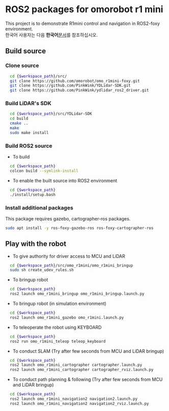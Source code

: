 # ROS2 packages for omorobot r1 mini

This project is to demonstrate R1mini control and navigation in ROS2-foxy environment.  
한국어 사용자는 다음 **한국어**[문서](README_KR.md)를 참조하십시오.  

## Build source

### Clone source

```bash
  cd {$workspace_path}/src/
  git clone https://github.com/omorobot/omo_r1mini-foxy.git
  git clone https://github.com/PinkWink/YDLidar-SDK.git
  git clone https://github.com/PinkWink/ydlidar_ros2_driver.git
```

### Build LiDAR's SDK

```bash
  cd {$workspace_path}/src/YDLidar-SDK
  cd build
  cmake ..
  make
  sudo make install
```
  
### Build ROS2 source

- To build

```bash
  cd {$workspace_path}
  colcon build --symlink-install
```

- To enable the built source into ROS2 environment

```bash
  cd {$workspace_path}
  ./install/setup.bash
```

### Install additional packages

This package requires gazebo, cartographer-ros packages.  

```bash
sudo apt install -y ros-foxy-gazebo-ros ros-foxy-cartographer-ros

```

## Play with the robot

- To give authority for driver access to MCU and LiDAR

```bash
  cd {$workspace_path}/src/omo_r1mini/omo_r1mini_bringup
  sudo sh create_udev_rules.sh
```

- To bringup robot

```bash
  cd {$workspace_path}
  ros2 launch omo_r1mini_bringup omo_r1mini_bringup.launch.py
```

- To bringup robot (in simulation environment)
```bash
  cd {$workspace_path}
  ros2 launch omo_r1mini_gazebo omo_r1mini.launch.py
```
- To teleoperate the robot using KEYBOARD

```bash
  cd {$workspace_path}
  ros2 run omo_r1mini_teleop teleop_keyboard
```

- To conduct SLAM (Try after few seconds from MCU and LiDAR bringup)

```bash
  cd {$workspace_path}
  ros2 launch omo_r1mini_cartographer cartographer.launch.py
  ros2 launch omo_r1mini_cartographer cartographer_rviz.launch.py
```

- To conduct path planning & following (Try after few seconds from MCU and LiDAR bringup)
```bash
  cd {$workspace_path}
  ros2 launch omo_r1mini_navigation2 navigation2.launch.py
  ros2 launch omo_r1mini_navigation2 navigation2_rviz.launch.py
```